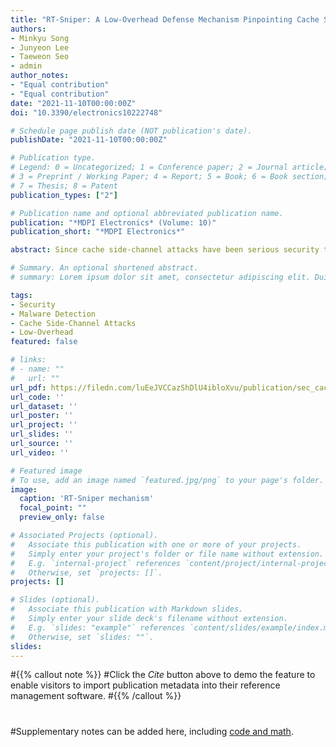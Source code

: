 ```yaml
---
title: "RT-Sniper: A Low-Overhead Defense Mechanism Pinpointing Cache Side-Channel Attacks"
authors:
- Minkyu Song
- Junyeon Lee
- Taeweon Seo
- admin
author_notes:
- "Equal contribution"
- "Equal contribution"
date: "2021-11-10T00:00:00Z"
doi: "10.3390/electronics10222748"

# Schedule page publish date (NOT publication's date).
publishDate: "2021-11-10T00:00:00Z"

# Publication type.
# Legend: 0 = Uncategorized; 1 = Conference paper; 2 = Journal article;
# 3 = Preprint / Working Paper; 4 = Report; 5 = Book; 6 = Book section;
# 7 = Thesis; 8 = Patent
publication_types: ["2"]

# Publication name and optional abbreviated publication name.
publication: "*MDPI Electronics* (Volume: 10)"
publication_short: "*MDPI Electronics*"

abstract: Since cache side-channel attacks have been serious security threats to multi-tenant systems, there have been several studies to protect systems against the attacks. However, the prior studies have limitations in determining only the existence of the attack and/or occupying too many computing resources in runtime. We propose a low-overhead pinpointing solution, called RT-Sniper, to overcome such limitations. RT-Sniper employs a two-level filtering mechanism to minimize performance overhead. It first monitors hardware events per core and isolates a suspected core to run a malicious process. Then among the processes running on the selected core, RT-Sniper pinpoints a malicious process through a per-process monitoring approach. With the core-level filtering, RT-Sniper has an advantage in overhead compared to the previous works. We evaluate RT-Sniper against Flush+Reload and Prime+Probe attacks running SPEC2017, LMBench, and PARSEC benchmarks on multi-core systems. Our evaluation demonstrates that the performance overhead by RT-Sniper is negligible (0.3% for single-threaded applications and 2.05% for multi-threaded applications). Compared to the previous defense solutions against cache side-channel attacks, RT-Sniper exhibits better detection performance with lower performance overhead.

# Summary. An optional shortened abstract.
# summary: Lorem ipsum dolor sit amet, consectetur adipiscing elit. Duis posuere tellus ac convallis placerat. Proin tincidunt magna sed ex sollicitudin condimentum.

tags:
- Security
- Malware Detection
- Cache Side-Channel Attacks
- Low-Overhead
featured: false

# links:
# - name: ""
#   url: ""
url_pdf: https://filedn.com/luEeJVCCazShDlU4ibloXvu/publication/sec_cache_mdpi21/sec_cache_mdpi21.pdf
url_code: ''
url_dataset: ''
url_poster: ''
url_project: ''
url_slides: ''
url_source: ''
url_video: ''

# Featured image
# To use, add an image named `featured.jpg/png` to your page's folder. 
image:
  caption: 'RT-Sniper mechanism'
  focal_point: ""
  preview_only: false

# Associated Projects (optional).
#   Associate this publication with one or more of your projects.
#   Simply enter your project's folder or file name without extension.
#   E.g. `internal-project` references `content/project/internal-project/index.md`.
#   Otherwise, set `projects: []`.
projects: []

# Slides (optional).
#   Associate this publication with Markdown slides.
#   Simply enter your slide deck's filename without extension.
#   E.g. `slides: "example"` references `content/slides/example/index.md`.
#   Otherwise, set `slides: ""`.
slides:
---
```


#{{% callout note %}}
#Click the *Cite* button above to demo the feature to enable visitors to import publication metadata into their reference management software.
#{{% /callout %}}
#
#Supplementary notes can be added here, including [code and math](https://sourcethemes.com/academic/docs/writing-markdown-latex/).
